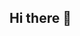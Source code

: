 ## Hi there 👋

<!--This is to create a healthy networking environment among the healthcare professionals. Anything to simplify the physicians' IT life and to benefit the patients communication, and to achieve the healthy society at large are warmly welcomed.
At the end of the day, intentions are important, with altruistic and benevolent goals, we can achieve a positive change in our healthcare to benefit both physicians and patients' population, and thereby creating a positive move forward for many generations to come. 

**Here are some ideas to get you started:**

🙋‍♀️ A short introduction - what is your organization all about?
🌈 Contribution guidelines - how can the community get involved?
👩‍💻 Useful resources - where can the community find your docs? Is there anything else the community should know?
🍿 Fun facts - what does your team eat for breakfast?
🧙 Remember, you can do mighty things with the power of [Markdown](https://docs.github.com/github/writing-on-github/getting-started-with-writing-and-formatting-on-github/basic-writing-and-formatting-syntax)
-->
